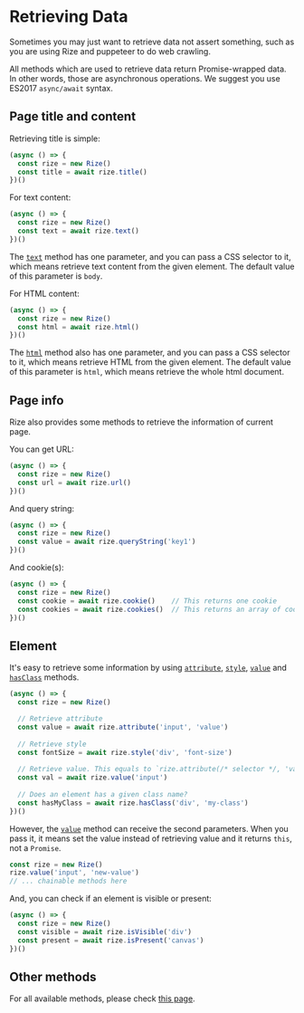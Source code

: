 # Retrieving Data

Sometimes you may just want to retrieve data not assert something, such as you are using Rize and puppeteer to do web crawling.

All methods which are used to retrieve data return Promise-wrapped data. In other words, those are asynchronous operations. We suggest you use ES2017 `async/await` syntax.

## Page title and content

Retrieving title is simple:

```javascript
(async () => {
  const rize = new Rize()
  const title = await rize.title()
})()
```

For text content:

```javascript
(async () => {
  const rize = new Rize()
  const text = await rize.text()
})()
```

The [`text`](https://rize.js.org/api/classes/_index_.rize.html#text) method has one parameter, and you can pass a CSS selector to it, which means retrieve text content from the given element. The default value of this parameter is `body`.

For HTML content:

```javascript
(async () => {
  const rize = new Rize()
  const html = await rize.html()
})()
```

The [`html`](https://rize.js.org/api/classes/_index_.rize.html#html) method also has one parameter, and you can pass a CSS selector to it, which means retrieve HTML from the given element. The default value of this parameter is `html`, which means retrieve the whole html document.

## Page info

Rize also provides some methods to retrieve the information of current page.

You can get URL:

```javascript
(async () => {
  const rize = new Rize()
  const url = await rize.url()
})()
```

And query string:

```javascript
(async () => {
  const rize = new Rize()
  const value = await rize.queryString('key1')
})()
```

And cookie(s):

```javascript
(async () => {
  const rize = new Rize()
  const cookie = await rize.cookie()    // This returns one cookie
  const cookies = await rize.cookies()  // This returns an array of cookies
})()
```

## Element

It's easy to retrieve some information by using [`attribute`](https://rize.js.org/api/classes/_index_.rize.html#attribute), [`style`](https://rize.js.org/api/classes/_index_.rize.html#style), [`value`](https://rize.js.org/api/classes/_index_.rize.html#value) and [`hasClass`](https://rize.js.org/api/classes/_index_.rize.html#hasclass) methods.

```javascript
(async () => {
  const rize = new Rize()

  // Retrieve attribute
  const value = await rize.attribute('input', 'value')
  
  // Retrieve style
  const fontSize = await rize.style('div', 'font-size')
  
  // Retrieve value. This equals to `rize.attribute(/* selector */, 'value')`
  const val = await rize.value('input')
  
  // Does an element has a given class name?
  const hasMyClass = await rize.hasClass('div', 'my-class')
})()
```

However, the [`value`](https://rize.js.org/api/classes/_index_.rize.html#value) method can receive the second parameters. When you pass it, it means set the value instead of retrieving value and it returns `this`, not a `Promise`.

```javascript
const rize = new Rize()
rize.value('input', 'new-value')
// ... chainable methods here
```

And, you can check if an element is visible or present:

```javascript
(async () => {
  const rize = new Rize()
  const visible = await rize.isVisible('div')
  const present = await rize.isPresent('canvas')
})()
```

## Other methods

For all available methods, please check [this page](https://rize.js.org/api/classes/_index_.rize.html).